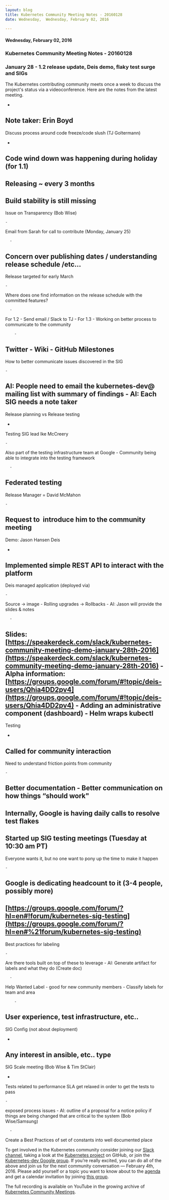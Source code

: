 ```yaml
---
layout: blog
title: Kubernetes Community Meeting Notes - 20160128
date: Wednesday,  Wednesday, February 02, 2016 
 
---
```

#### Wednesday, February 02, 2016 
### Kubernetes Community Meeting Notes - 20160128 
### January 28 - 1.2 release update, Deis demo, flaky test surge and SIGs
  
The Kubernetes contributing community meets once a week to discuss the project's status via a videoconference. Here are the notes from the latest meeting.  
  

- 
Note taker: Erin Boyd
- 
Discuss process around code freeze/code slush (TJ Goltermann)

  - 
Code wind down was happening during holiday (for 1.1)
  - 
Releasing ~ every 3 months
  - 
Build stability is still missing 
  - 
Issue on Transparency (Bob Wise)

    - 
Email from Sarah for call to contribute (Monday, January 25)

      - 
Concern over publishing dates / understanding release schedule /etc…
  - 
Release targeted for early March

    - 
Where does one find information on the release schedule with the committed features?

      - 
For 1.2 - Send email / Slack to TJ 
      - 
For 1.3 - Working on better process to communicate to the community

        - 
Twitter
        - 
Wiki
        - 
GitHub Milestones
  - 
How to better communicate issues discovered in the SIG

    - 
AI: People need to email the kubernetes-dev@ mailing list with summary of findings
    - 
AI: Each SIG needs a note taker
- 
Release planning vs Release testing

  - 
Testing SIG lead Ike McCreery 

    - 
Also part of the testing infrastructure team at Google
    - 
Community being able to integrate into the testing framework

      - 
Federated testing
  - 
Release Manager = David McMahon

    - 
Request to &nbsp;introduce him to the community meeting
- 
Demo: Jason Hansen Deis

  - 
Implemented simple REST API to interact with the platform
  - 
Deis managed application (deployed via)

    - 
Source -\> image
    - 
Rolling upgrades -\> Rollbacks
    - 
AI: Jason will provide the slides & notes

      - 
Slides: [https://speakerdeck.com/slack/kubernetes-community-meeting-demo-january-28th-2016](https://speakerdeck.com/slack/kubernetes-community-meeting-demo-january-28th-2016)
      - 
Alpha information: [https://groups.google.com/forum/#!topic/deis-users/Qhia4DD2pv4](https://groups.google.com/forum/#!topic/deis-users/Qhia4DD2pv4)
    - 
Adding an administrative component (dashboard)
    - 
Helm wraps kubectl
- 
Testing

  - 
Called for community interaction
  - 
Need to understand friction points from community

    - 
Better documentation
    - 
Better communication on how things “should work"
  - 
Internally, Google is having daily calls to resolve test flakes
  - 
Started up SIG testing meetings (Tuesday at 10:30 am PT)
  - 
Everyone wants it, but no one want to pony up the time to make it happen

    - 
Google is dedicating headcount to it (3-4 people, possibly more)
  - 
[https://groups.google.com/forum/?hl=en#!forum/kubernetes-sig-testing](https://groups.google.com/forum/?hl=en#%21forum/kubernetes-sig-testing)
- 
Best practices for labeling

    - 
Are there tools built on top of these to leverage
    - 
AI: Generate artifact for labels and what they do (Create doc)

      - 
Help Wanted Label - good for new community members
      - 
Classify labels for team and area

        - 
User experience, test infrastructure, etc..
- 
SIG Config (not about deployment)

  - 
Any interest in ansible, etc.. type 
- 
SIG Scale meeting (Bob Wise & Tim StClair)

  - 
Tests related to performance SLA get relaxed in order to get the tests to pass

    - 
exposed process issues
    - 
AI: outline of a proposal for a notice policy if things are being changed that are critical to the system (Bob Wise/Samsung)

      - 
Create a Best Practices of set of constants into well documented place

  

To get involved in the Kubernetes community consider joining our [Slack channel](http://slack.k8s.io/), taking a look at the [Kubernetes project](https://github.com/kubernetes/) on GitHub, or join the [Kubernetes-dev Google group](https://groups.google.com/forum/#!forum/kubernetes-dev). If you’re really excited, you can do all of the above and join us for the next community conversation — February 4th, 2016. Please add yourself or a topic you want to know about to the [agenda](https://docs.google.com/document/d/1VQDIAB0OqiSjIHI8AWMvSdceWhnz56jNpZrLs6o7NJY/edit) and get a calendar invitation by joining [this group](https://groups.google.com/forum/#!forum/kubernetes-community-video-chat).  
  
The full recording is available on YouTube in the growing archive of [Kubernetes Community Meetings](https://www.youtube.com/playlist?list=PL69nYSiGNLP1pkHsbPjzAewvMgGUpkCnJ). 